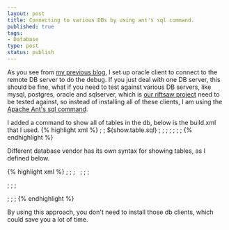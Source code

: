 ```yaml
--- 
layout: post
title: Connecting to various DBs by using ant's sql command.
published: true
tags: 
- Database
type: post
status: publish
---
```

As you see from [my previous blog](/2010/01/using-oracle-instant-and-sqlplus-in-fedora/), I set up oracle client to connect to the remote DB server to do the debug. If you just deal with one DB server, this should be fine, what if you need to test against various DB servers, like mysql, postgres, oracle and sqlserver, which is [our riftsaw project](http://jboss.org/riftsaw) need to be tested against, so instead of installing all of these clients, I am using the [Apache Ant's sql command](http://ant.apache.org/manual/).

I added a command to show all of tables in the db, below is the build.xml that I used.
{% highlight xml %}
 <target name="db.show.tables"
             depends="log.properties, copy.ojdbc"
             description="show tables in db">;
   <sql driver="${driver}"
        url="${connection.url}"
        userid="${username}"
        password="${password}"
        onerror="continue"
        print="true">;
     ${show.table.sql}
     <classpath>;
       <fileset dir="drivers">;
           <include name="*.jar"/>;
       </fileset>;
     </classpath>;
   </sql>;
   </target>;
{% endhighlight %}

Different database vendor has its own syntax for showing tables, as I defined below.

{% highlight xml %}
<condition property="show.table.sql" value="show tables;">;
       <equals arg1="${database}" arg2="mysql" />;
 </condition>;
 
 <condition property="show.table.sql" value="select table_name from information_schema.tables where table_schema='public' and table_type='BASE TABLE';">;
       <equals arg1="${database}" arg2="postgres" />;
 </condition>;

 <condition property="show.table.sql" value="select table_name from tabs;">;
       <equals arg1="${database}" arg2="oracle" />;
 </condition>;

 <condition property="show.table.sql" value="select name from riftsaw..sysobjects where xtype = 'U';">;
       <equals arg1="${database}" arg2="sqlserver" />;
 </condition>;
{% endhighlight %}

By using this approach, you don't need to install those db clients, which could save you a lot of time.
